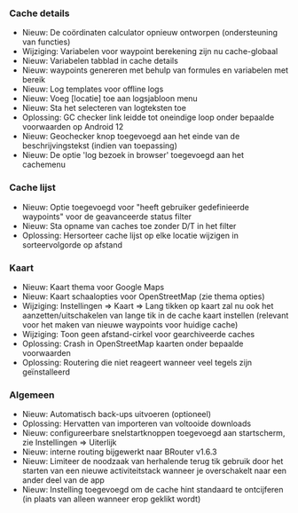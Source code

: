 ### Cache details

- Nieuw: De coördinaten calculator opnieuw ontworpen (ondersteuning van functies)
- Wijziging: Variabelen voor waypoint berekening zijn nu cache-globaal
- Nieuw: Variabelen tabblad in cache details
- Nieuw: waypoints genereren met behulp van formules en variabelen met bereik
- Nieuw: Log templates voor offline logs
- Nieuw: Voeg \[locatie\] toe aan logsjabloon menu
- Nieuw: Sta het selecteren van logteksten toe
- Oplossing: GC checker link leidde tot oneindige loop onder bepaalde voorwaarden op Android 12
- Nieuw: Geochecker knop toegevoegd aan het einde van de beschrijvingstekst (indien van toepassing)
- Nieuw: De optie 'log bezoek in browser' toegevoegd aan het cachemenu

### Cache lijst

- Nieuw: Optie toegevoegd voor "heeft gebruiker gedefinieerde waypoints" voor de geavanceerde status filter
- Nieuw: Sta opname van caches toe zonder D/T in het filter
- Oplossing: Hersorteer cache lijst op elke locatie wijzigen in sorteervolgorde op afstand

### Kaart

- Nieuw: Kaart thema voor Google Maps
- Nieuw: Kaart schaalopties voor OpenStreetMap (zie thema opties)
- Wijziging: Instellingen => Kaart => Lang tikken op kaart zal nu ook het aanzetten/uitschakelen van lange tik in de cache kaart instellen (relevant voor het maken van nieuwe waypoints voor huidige cache)
- Wijziging: Toon geen afstand-cirkel voor gearchiveerde caches
- Oplossing: Crash in OpenStreetMap kaarten onder bepaalde voorwaarden
- Oplossing: Routering die niet reageert wanneer veel tegels zijn geïnstalleerd

### Algemeen

- Nieuw: Automatisch back-ups uitvoeren (optioneel)
- Oplossing: Hervatten van importeren van voltooide downloads
- Nieuw: configureerbare snelstartknoppen toegevoegd aan startscherm, zie Instellingen => Uiterlijk
- Nieuw: interne routing bijgewerkt naar BRouter v1.6.3
- Nieuw: Limiteer de noodzaak van herhalende terug tik gebruik door het starten van een nieuwe activiteitstack wanneer je overschakelt naar een ander deel van de app
- Nieuw: Instelling toegevoegd om de cache hint standaard te ontcijferen (in plaats van alleen wanneer erop geklikt wordt)